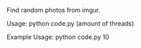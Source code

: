 Find random photos from imgur.

Usage: python code.py (amount of threads)

Example Usage: python code.py 10
